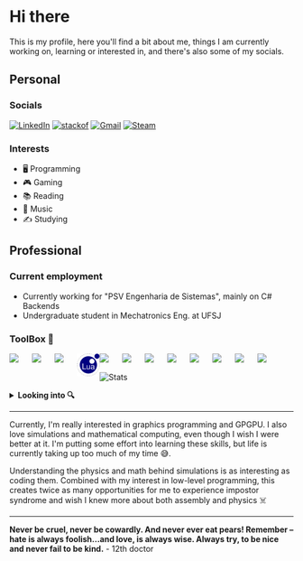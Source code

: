 # Hi there

This is my profile, here you'll find a bit about me, things I am currently working on, learning or interested in, and there's also some of my socials.

## Personal

### Socials
[![LinkedIn](https://img.shields.io/badge/LinkedIn-0077B5?style=for-the-badge&logo=linkedin&logoColor=white)](https://www.linkedin.com/in/frederico-esch-pereira-525424226/)
[![stackof](https://img.shields.io/badge/Stack_Overflow-FE7A16?style=for-the-badge&logo=stack-overflow&logoColor=white)](https://stackoverflow.com/users/12002056/fred-esch)
[![Gmail](https://img.shields.io/badge/Gmail-D14836?style=for-the-badge&logo=gmail&logoColor=white)](mailto:fredeschpe@gmail.com)
[![Steam](https://img.shields.io/badge/Steam-000000?style=for-the-badge&logo=steam&logoColor=white)](https://steamcommunity.com/profiles/76561198165285645/)
### Interests
- 🖥️ Programming
- 🎮 Gaming
- 📚 Reading
- 🎵 Music
- ✍️ Studying

## Professional

### Current employment

- Currently working for "PSV Engenharia de Sistemas", mainly on C# Backends
- Undergraduate student in Mechatronics Eng. at UFSJ

### ToolBox 🧰

<img width="40px" align="left" src="https://cdn.jsdelivr.net/gh/devicons/devicon/icons/c/c-original.svg" />
<img width="40px" align="left" src="https://cdn.jsdelivr.net/gh/devicons/devicon/icons/cplusplus/cplusplus-original.svg" />
<img width="40px" align="left" src="https://cdn.jsdelivr.net/gh/devicons/devicon/icons/csharp/csharp-original.svg" />
<img width="40px" align="left" src="https://raw.githubusercontent.com/devicons/devicon/6910f0503efdd315c8f9b858234310c06e04d9c0/icons/lua/lua-original.svg" />
<img width="40px" align="left" src="https://cdn.jsdelivr.net/gh/devicons/devicon@latest/icons/embeddedc/embeddedc-original.svg" />
<img width="40px" align="left" src="https://cdn.jsdelivr.net/gh/devicons/devicon/icons/arduino/arduino-original-wordmark.svg" />
<img width="40px" align="left" src="https://cdn.jsdelivr.net/gh/devicons/devicon/icons/raspberrypi/raspberrypi-original.svg" />
<img width="40px" align="left" src="https://cdn.jsdelivr.net/gh/devicons/devicon/icons/zig/zig-original.svg" />
<img width="40px" align="left" src="https://cdn.jsdelivr.net/gh/devicons/devicon/icons/haskell/haskell-original.svg" />
<img width="40px" align="left" src="https://cdn.jsdelivr.net/gh/devicons/devicon/icons/python/python-original.svg" />
<img width="40px" align="left" src="https://cdn.jsdelivr.net/gh/devicons/devicon/icons/opengl/opengl-original.svg" />
<img width="40px" src="https://cdn.jsdelivr.net/gh/devicons/devicon/icons/cmake/cmake-original.svg" />


![Stats](https://github-readme-stats.vercel.app/api/top-langs/?username=Frederico-Esch&theme=tokyonight&hide=Jupyter%20Notebook)

<details>
  <summary><b>Looking into 🔍</b></summary>
  </br>
  <img width="40px" align="left" src="https://cdn.jsdelivr.net/gh/devicons/devicon/icons/go/go-original-wordmark.svg" />
  <img width="40px" align="left" src="https://cdn.jsdelivr.net/gh/devicons/devicon@latest/icons/apl/apl-original.svg" />
  <img width="40px" src="https://cdn.jsdelivr.net/gh/devicons/devicon/icons/scala/scala-original.svg" />
  <img width="40px" align="left" src="https://cdn.jsdelivr.net/gh/devicons/devicon@latest/icons/fortran/fortran-original.svg" />
</details>

---


Currently, I'm really interested in graphics programming and GPGPU. I also love simulations and mathematical computing, even though I wish I were better at it. I'm putting some effort into learning these skills, but life is currently taking up too much of my time 😅.

Understanding the physics and math behind simulations is as interesting as coding them. Combined with my interest in low-level programming, this creates twice as many opportunities for me to experience impostor syndrome and wish I knew more about both assembly and physics ☠️

---


**Never be cruel, never be cowardly. And never ever eat pears! Remember – hate is always foolish…and love, is always wise. Always try, to be nice and never fail to be kind.** - 12th doctor
